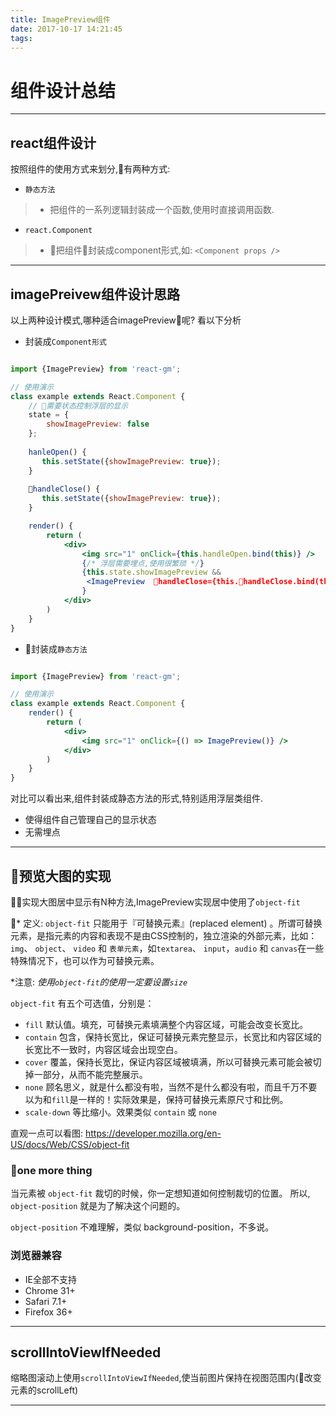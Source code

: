 ```yaml
---
title: ImagePreview组件
date: 2017-10-17 14:21:45
tags: 
---
```


# 组件设计总结

---
## react组件设计
按照组件的使用方式来划分,有两种方式:
- `静态方法` 
>- 把组件的一系列逻辑封装成一个函数,使用时直接调用函数.


- `react.Component` 
>- 把组件封装成component形式,如: `<Component props />`

---


## imagePreivew组件设计思路
以上两种设计模式,哪种适合imagePreview呢?  看以下分析

* 封装成`Component形式`

```jsx

import {ImagePreview} from 'react-gm';

// 使用演示
class example extends React.Component {
    // 需要状态控制浮层的显示
    state = {
        showImagePreview: false
    };
    
    hanleOpen() {
       this.setState({showImagePreview: true});
    }
    
    handleClose() {
       this.setState({showImagePreview: true});
    }

    render() {
        return (
            <div>
                <img src="1" onClick={this.handleOpen.bind(this)} />
                {/* 浮层需要埋点,使用很繁琐 */}
                {this.state.showImagePreview && 
                 <ImagePreview  handleClose={this.handleClose.bind(this/>
                }
            </div>
        )
    }
}

```

* 封装成`静态方法`

```jsx

import {ImagePreview} from 'react-gm';

// 使用演示
class example extends React.Component {
    render() {
        return (
            <div>
                <img src="1" onClick={() => ImagePreview()} />
            </div>
        )
    }
}

```
对比可以看出来,组件封装成静态方法的形式,特别适用浮层类组件.   
* 使得组件自己管理自己的显示状态
* 无需埋点


---

## 预览大图的实现
实现大图居中显示有N种方法,ImagePreview实现居中使用了`object-fit`

* 定义: `object-fit` 只能用于『可替换元素』(replaced element) 。所谓可替换元素，是指元素的内容和表现不是由CSS控制的，独立渲染的外部元素，比如： `img`、 `object`、 `video` 和 `表单元素`，如`textarea`、 `input`，`audio` 和 `canvas`在一些特殊情况下，也可以作为可替换元素。

*注意: *使用`object-fit`的使用一定要设置`size`*

`object-fit` 有五个可选值，分别是：

* `fill` 默认值。填充，可替换元素填满整个内容区域，可能会改变长宽比。
* `contain` 包含，保持长宽比，保证可替换元素完整显示，长宽比和内容区域的长宽比不一致时，内容区域会出现空白。
* `cover` 覆盖，保持长宽比，保证内容区域被填满，所以可替换元素可能会被切掉一部分，从而不能完整展示。
* `none` 顾名思义，就是什么都没有啦，当然不是什么都没有啦，而且千万不要以为和`fill`是一样的！实际效果是，保持可替换元素原尺寸和比例。
* `scale-down` 等比缩小。效果类似 `contain` 或 `none`

直观一点可以看图: https://developer.mozilla.org/en-US/docs/Web/CSS/object-fit

### one more thing
当元素被 `object-fit` 裁切的时候，你一定想知道如何控制裁切的位置。 所以, `object-position` 就是为了解决这个问题的。

`object-position` 不难理解，类似 background-position，不多说。

### 浏览器兼容
* IE全部不支持
* Chrome 31+
* Safari 7.1+ 
* Firefox 36+

---
## scrollIntoViewIfNeeded
缩略图滚动上使用`scrollIntoViewIfNeeded`,使当前图片保持在视图范围内(改变元素的scrollLeft)

---
